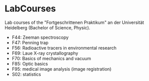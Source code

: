 # LabCourses
Lab courses of the "Fortgeschrittenen Praktikum" an der Universität Heidelberg (Bachelor of Science, Physic).

- F44: Zeeman spectroscopy
- F47: Penning trap
- F56: Radioactive tracers in environmental research
- F69: Laue X-ray crystallography
- F70: Basics of mechanics and vacuum
- F85: Optic basics
- F95: medical image analysis (image registration)
- S02: statistics
